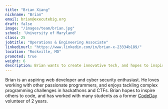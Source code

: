 ```yaml
---
title: "Brian Xiang"
nickname: "Brian"
email: brian@executebig.org
draft: false
image: "/images/team/brian.jpg"
school: 'University of Maryland'
class: 25
jobtitle: "Operations & Engineering Associate"
linkedinurl: "https://www.linkedin.com/in/brian-x-23334b189/"
location: "Rockville, MD"
promoted: true
weight: 6
description: Brian wants to create innovative tech, and hopes to inspire others to do so as well.
---
```


Brian is an aspiring web developer and cyber security enthusiast. He loves 
working with other passionate programmers, and enjoys tackling complex 
programming challenges in hackathons and CTFs. Brian hopes to inspire 
others to code, and has worked with many students as a former 
[CodeDay](https://codeday.org/) volunteer of 2 years.